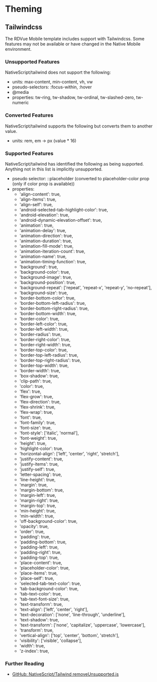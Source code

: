 # Theming

## Tailwindcss

The RDVue Mobile template includes support with Tailwindcss. Some features may not be available or have changed in the Native Mobile environment.

### Unsupported Features
NativeScript/tailwind does not support the following:

* units: max-content, min-content, vh, vw
* pseudo-selectors: :focus-within, :hover
* @media
* properties: tw-ring, tw-shadow, tw-ordinal, tw-slashed-zero, tw-numeric

### Converted Features
NativeScript/tailwind supports the following but converts them to another value.

* units: rem, em → px (value * 16)

### Supported Features
NativeScript/tailwind has identified the following as being supported. Anything not in this list is implicitly unsupported.

* pseudo selector: ::placeholder (converted to placeholder-color prop (only if color prop is available))
* properties: 
  * 'align-content': true,
  * 'align-items': true,
  * 'align-self': true,
  * 'android-selected-tab-highlight-color': true,
  * 'android-elevation': true,
  * 'android-dynamic-elevation-offset': true,
  * 'animation': true,
  * 'animation-delay': true,
  * 'animation-direction': true,
  * 'animation-duration': true,
  * 'animation-fill-mode': true,
  * 'animation-iteration-count': true,
  * 'animation-name': true,
  * 'animation-timing-function': true,
  * 'background': true,
  * 'background-color': true,
  * 'background-image': true,
  * 'background-position': true,
  * 'background-repeat': ['repeat', 'repeat-x', 'repeat-y', 'no-repeat'],
  * 'background-size': true,
  * 'border-bottom-color': true,
  * 'border-bottom-left-radius': true,
  * 'border-bottom-right-radius': true,
  * 'border-bottom-width': true,
  * 'border-color': true,
  * 'border-left-color': true,
  * 'border-left-width': true,
  * 'border-radius': true,
  * 'border-right-color': true,
  * 'border-right-width': true,
  * 'border-top-color': true,
  * 'border-top-left-radius': true,
  * 'border-top-right-radius': true,
  * 'border-top-width': true,
  * 'border-width': true,
  * 'box-shadow': true,
  * 'clip-path': true,
  * 'color': true,
  * 'flex': true,
  * 'flex-grow': true,
  * 'flex-direction': true,
  * 'flex-shrink': true,
  * 'flex-wrap': true,
  * 'font': true,
  * 'font-family': true,
  * 'font-size': true,
  * 'font-style': ['italic', 'normal'],
  * 'font-weight': true,
  * 'height': true,
  * 'highlight-color': true,
  * 'horizontal-align': ['left', 'center', 'right', 'stretch'],
  * 'justify-content': true,
  * 'justify-items': true,
  * 'justify-self': true,
  * 'letter-spacing': true,
  * 'line-height': true,
  * 'margin': true,
  * 'margin-bottom': true,
  * 'margin-left': true,
  * 'margin-right': true,
  * 'margin-top': true,
  * 'min-height': true,
  * 'min-width': true,
  * 'off-background-color': true,
  * 'opacity': true,
  * 'order': true,
  * 'padding': true,
  * 'padding-bottom': true,
  * 'padding-left': true,
  * 'padding-right': true,
  * 'padding-top': true,
  * 'place-content': true,
  * 'placeholder-color': true,
  * 'place-items': true,
  * 'place-self': true,
  * 'selected-tab-text-color': true,
  * 'tab-background-color': true,
  * 'tab-text-color': true,
  * 'tab-text-font-size': true,
  * 'text-transform': true,
  * 'text-align': ['left', 'center', 'right'],
  * 'text-decoration': ['none', 'line-through', 'underline'],
  * 'text-shadow': true,
  * 'text-transform': ['none', 'capitalize', 'uppercase', 'lowercase'],
  * 'transform': true,
  * 'vertical-align': ['top', 'center', 'bottom', 'stretch'],
  * 'visibility': ['visible', 'collapse'],
  * 'width': true,
  * 'z-index': true,

### Further Reading
* [GitHub: NativeScript/Tailwind removeUnsupported.js](https://github.com/NativeScript/tailwind/blob/master/src/removeUnsupported.js)
